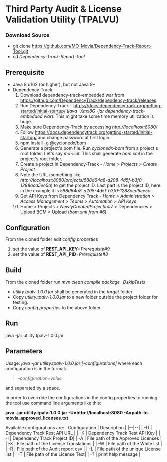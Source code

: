 
# Third Party Audit & License Validation Utility (TPALVU)

### Download Source
 - git clone https://github.com/MO-Movia/Dependency-Track-Report-Tool.git  
 - cd *Dependency-Track-Report-Tool*
 
## Prerequisite
 - Java 8 u162 (or higher), but not Java 9+
 - Dependency-Track
	 1. Download dependency-track-embedded.war from
    https://github.com/DependencyTrack/dependency-track/releases
	 2. Run Dependency-Track - https://docs.dependencytrack.org/getting-started/initial-startup/ (*java -Xmx8G -jar dependency-track-embedded.war*). This might take some time memory utilization is huge.
	 3. Make sure Dependency-Track by accessing *http://localhost:8080/*
	 4. Follow https://docs.dependencytrack.org/getting-started/initial-startup/ and change password at first login.
	 5. npm install -g @cyclonedx/bom
	 6. Generate a project's bom file. Run *cyclonedx-bom* from a project's root folder. Let's say *mo-licit*. This shall generate *bom.xml* in the project's root folder.
	 7. Create a project in Dependency-Track - *Home > Projects > Create Project*
	 8. Note the URL (something like *http://localhost:8080/projects/588d64a8-a208-4d5f-b3f0-1288acd5ee5a*) to get the project ID. Last part is the project ID, here in the example it is  *588d64a8-a208-4d5f-b3f0-1288acd5ee5a*
	 9. Get API Keys from Dependency Track - *Home > Administration > Access Management > Teams > Automation > API Keys*
	 10. Home > Projects > *NewlyCreatedProjectIn#7* > Dependencies > Upload BOM > Upload (*bom.xml from #6*)

## Configuration
From the cloned folder edit *config.properties*

 1. set the value of **REST_API_KEY**=*Prerequiste#9* 
 2. set the value of **REST_API_PID**=*Prerequiste#8*

## Build
From the cloned folder run
*mvn clean compile package -DskipTests*

 - *utility.tpalv-1.0.0.jar* shall be generated in the *target* folder
 - Copy *utility.tpalv-1.0.0.jar* to a new folder outside the project folder for testing.
 - Copy *config.properties* to the above folder.

## Run
java -jar utility.tpalv-1.0.0.jar

## Parameters
Usage: *java -jar utility.tpalv-1.0.0.jar* *[-configurations]*
where each configuration is in the format:
> -*configuration*=*value*

and separated by a space.

In order to overrride the configurations in the config.properties to running the tool use command line arguments like this:

**java -jar utility.tpalv-1.0.0.jar -U=http://localhost:8080 -A=path-to-movia_approved_licenses.txt**


Available configurations are:
| Configuration | Description |
|--|--|
| -U | Dependency Track Rest API URL |
| -K | Dependency Track Rest API Key |
| -I | Dependency Track Project ID|
| -A | File path of the Approved Licenses  |
| -X | File path of the License Translations  |
| -W | File path of the White list |
| -R | File path of the Audit report csv |
| -L | File path of the unique License list  |
| -T | File path of the License Text|
| -? | print help message  |

 

 
